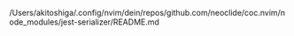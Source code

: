 /Users/akitoshiga/.config/nvim/dein/repos/github.com/neoclide/coc.nvim/node_modules/jest-serializer/README.md